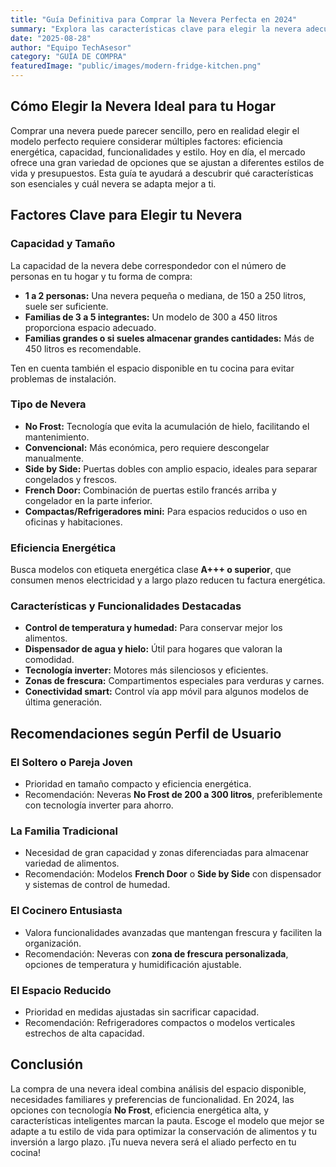```yaml
---
title: "Guía Definitiva para Comprar la Nevera Perfecta en 2024"
summary: "Explora las características clave para elegir la nevera adecuada según tu estilo de vida, necesidades de espacio y presupuesto."
date: "2025-08-28"
author: "Equipo TechAsesor"
category: "GUÍA DE COMPRA"
featuredImage: "public/images/modern-fridge-kitchen.png"
---
```


## Cómo Elegir la Nevera Ideal para tu Hogar

Comprar una nevera puede parecer sencillo, pero en realidad elegir el modelo perfecto requiere considerar múltiples factores: eficiencia energética, capacidad, funcionalidades y estilo. Hoy en día, el mercado ofrece una gran variedad de opciones que se ajustan a diferentes estilos de vida y presupuestos. Esta guía te ayudará a descubrir qué características son esenciales y cuál nevera se adapta mejor a ti.

## Factores Clave para Elegir tu Nevera

### Capacidad y Tamaño

La capacidad de la nevera debe correspondedor con el número de personas en tu hogar y tu forma de compra:

- **1 a 2 personas:** Una nevera pequeña o mediana, de 150 a 250 litros, suele ser suficiente.
- **Familias de 3 a 5 integrantes:** Un modelo de 300 a 450 litros proporciona espacio adecuado.
- **Familias grandes o si sueles almacenar grandes cantidades:** Más de 450 litros es recomendable.

Ten en cuenta también el espacio disponible en tu cocina para evitar problemas de instalación.

### Tipo de Nevera

- **No Frost:** Tecnología que evita la acumulación de hielo, facilitando el mantenimiento.
- **Convencional:** Más económica, pero requiere descongelar manualmente.
- **Side by Side:** Puertas dobles con amplio espacio, ideales para separar congelados y frescos.
- **French Door:** Combinación de puertas estilo francés arriba y congelador en la parte inferior.
- **Compactas/Refrigeradores mini:** Para espacios reducidos o uso en oficinas y habitaciones.

### Eficiencia Energética

Busca modelos con etiqueta energética clase **A+++ o superior**, que consumen menos electricidad y a largo plazo reducen tu factura energética.

### Características y Funcionalidades Destacadas

- **Control de temperatura y humedad:** Para conservar mejor los alimentos.
- **Dispensador de agua y hielo:** Útil para hogares que valoran la comodidad.
- **Tecnología inverter:** Motores más silenciosos y eficientes.
- **Zonas de frescura:** Compartimentos especiales para verduras y carnes.
- **Conectividad smart:** Control vía app móvil para algunos modelos de última generación.

## Recomendaciones según Perfil de Usuario

### El Soltero o Pareja Joven

- Prioridad en tamaño compacto y eficiencia energética.
- Recomendación: Neveras **No Frost de 200 a 300 litros**, preferiblemente con tecnología inverter para ahorro.

### La Familia Tradicional

- Necesidad de gran capacidad y zonas diferenciadas para almacenar variedad de alimentos.
- Recomendación: Modelos **French Door** o **Side by Side** con dispensador y sistemas de control de humedad.

### El Cocinero Entusiasta

- Valora funcionalidades avanzadas que mantengan frescura y faciliten la organización.
- Recomendación: Neveras con **zona de frescura personalizada**, opciones de temperatura y humidificación ajustable.

### El Espacio Reducido

- Prioridad en medidas ajustadas sin sacrificar capacidad.
- Recomendación: Refrigeradores compactos o modelos verticales estrechos de alta capacidad.

## Conclusión

La compra de una nevera ideal combina análisis del espacio disponible, necesidades familiares y preferencias de funcionalidad. En 2024, las opciones con tecnología **No Frost**, eficiencia energética alta, y características inteligentes marcan la pauta. Escoge el modelo que mejor se adapte a tu estilo de vida para optimizar la conservación de alimentos y tu inversión a largo plazo. ¡Tu nueva nevera será el aliado perfecto en tu cocina!